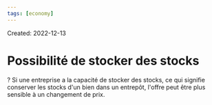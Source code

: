 ```yaml
---
tags: [economy] 
---
```

Created: 2022-12-13

# Possibilité de stocker des stocks
?
Si une entreprise a la capacité de stocker des stocks, ce qui signifie conserver les stocks d'un bien dans un entrepôt, l'offre peut être plus sensible à un changement de prix.
<!--SR:!2023-08-06,143,250-->